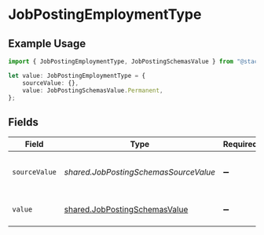 # JobPostingEmploymentType

## Example Usage

```typescript
import { JobPostingEmploymentType, JobPostingSchemasValue } from "@stackone/stackone-client-ts/sdk/models/shared";

let value: JobPostingEmploymentType = {
    sourceValue: {},
    value: JobPostingSchemasValue.Permanent,
};
```

## Fields

| Field                                                                                 | Type                                                                                  | Required                                                                              | Description                                                                           | Example                                                                               |
| ------------------------------------------------------------------------------------- | ------------------------------------------------------------------------------------- | ------------------------------------------------------------------------------------- | ------------------------------------------------------------------------------------- | ------------------------------------------------------------------------------------- |
| `sourceValue`                                                                         | *shared.JobPostingSchemasSourceValue*                                                 | :heavy_minus_sign:                                                                    | The source value of the employment type.                                              | Permanent                                                                             |
| `value`                                                                               | [shared.JobPostingSchemasValue](../../../sdk/models/shared/jobpostingschemasvalue.md) | :heavy_minus_sign:                                                                    | The type of the employment.                                                           | permanent                                                                             |